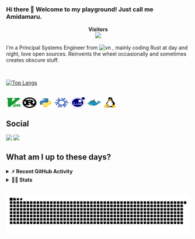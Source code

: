 ### Hi there 👋 Welcome to my playground! Just call me Amidamaru.

<p align="center">
  <b>Visitors</b><br>
  <img src="https://profile-counter.glitch.me/thaodt/count.svg" />
</p>

I'm a Principal Systems Engineer from <img src="https://static.dwcdn.net/css/flag-icons/flags/4x3/vn.svg" alt="vn" height="25"/> , 
mainly coding Rust at day and night, love open sources. Reinvents the wheel occasionally and sometimes creates obscure stuff.

<br>

[![Top Langs](https://github-readme-stats.vercel.app/api/top-langs/?username=thaodt&layout=compact&theme=gotham&cache_seconds=86400)](https://github.com/thaodt/thaodt)


<div style="display: inline_block"><br>
  <img align="center" alt="thaodt-nvim" height="30" width="40" src="https://raw.githubusercontent.com/devicons/devicon/master/icons/vim/vim-plain.svg">
  <img align="center" alt="thaodt-rust" height="30" width="40" src="https://raw.githubusercontent.com/devicons/devicon/master/icons/rust/rust-original.svg">
  <img align="center" alt="thaodt-python" height="30" width="40" src="https://raw.githubusercontent.com/devicons/devicon/master/icons/python/python-original.svg">
  <img align="center" alt="thaodt-nix" height="30" width="40" src="https://raw.githubusercontent.com/devicons/devicon/master/icons/nixos/nixos-plain.svg">  
  <img align="center" alt="thaodt-lua" height="30" width="40" src="https://raw.githubusercontent.com/devicons/devicon/master/icons/lua/lua-plain.svg">
  <img align="center" alt="thaodt-docker" height="30" width="40" src="https://raw.githubusercontent.com/devicons/devicon/master/icons/docker/docker-original.svg">
  <img align="center" alt="thaodt-linux" height="30" width="40" src="https://raw.githubusercontent.com/devicons/devicon/master/icons/linux/linux-original.svg">
</div>

## Social

<div>
  <a href="https://twitter.com/dreamsparkis" target="_blank"><img src="https://img.shields.io/badge/-Twitter-%23E4405F?style=for-the-badge&logo=twitter&logoColor=white" target="_blank"></a>
  <a href = "mailto:ardtimeit@gmail.com"><img src="https://img.shields.io/badge/-Gmail-%23333?style=for-the-badge&logo=gmail&logoColor=white" target="_blank"></a>

</div>

## What am I up to these days?
<details>
  <summary><b>⚡ Recent GitHub Activity</b></summary>
    <p>

<!--START_SECTION:activity-->
1. 🗣 Commented on [#405](https://github.com/informalsystems/hermes-sdk/pull/405#issuecomment-2522161511) in [informalsystems/hermes-sdk](https://github.com/informalsystems/hermes-sdk)
2. 🗣 Commented on [#6](https://github.com/radumarias/syncoxiders/issues/6#issuecomment-2513857871) in [radumarias/syncoxiders](https://github.com/radumarias/syncoxiders)
3. ❌ Closed PR [#367](https://github.com/informalsystems/hermes-sdk/pull/367) in [informalsystems/hermes-sdk](https://github.com/informalsystems/hermes-sdk)
4. 🗣 Commented on [#6](https://github.com/radumarias/syncoxiders/issues/6#issuecomment-2513403127) in [radumarias/syncoxiders](https://github.com/radumarias/syncoxiders)
5. ❗ Opened issue [#27](https://github.com/radumarias/syncoxiders/issues/27) in [radumarias/syncoxiders](https://github.com/radumarias/syncoxiders)
6. ❗ Opened issue [#26](https://github.com/radumarias/syncoxiders/issues/26) in [radumarias/syncoxiders](https://github.com/radumarias/syncoxiders)
7. ❗ Opened issue [#25](https://github.com/radumarias/syncoxiders/issues/25) in [radumarias/syncoxiders](https://github.com/radumarias/syncoxiders)
8. 🎉 Merged PR [#25](https://github.com/thaodt/feeds-reader/pull/25) in [thaodt/feeds-reader](https://github.com/thaodt/feeds-reader)
9. 🗣 Commented on [#2](https://github.com/thaodt/dots/pull/2#issuecomment-2342929266) in [thaodt/dots](https://github.com/thaodt/dots)
10. 🎉 Merged PR [#2](https://github.com/thaodt/dots/pull/2) in [thaodt/dots](https://github.com/thaodt/dots)
<!--END_SECTION:activity-->
  </p>
</details>


<details>
  <summary><b>👨‍💻 Stats</b></summary>
  <p align="center">
    <a>
      <img align="center" src="https://gist.githubusercontent.com/thaodt/1db1d598a9e4550fa45eaede87135b3b/raw/97f3e5e943703e61b223dbc8cfa33ae9a5beb97b/github-metrics.svg"/>
    </a>
  </p>
</details>
<br>
<p align="center">
  <img width="600" src="https://raw.githubusercontent.com/thaodt/thaodt/master/assets/github-snake.svg" />
</p>
